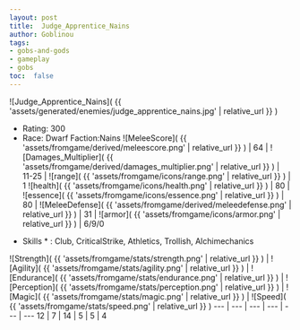 ```yaml
---
layout: post
title:  Judge_Apprentice_Nains
author: Goblinou
tags:
- gobs-and-gods
- gameplay
- gobs
toc:  false
---
```


![Judge_Apprentice_Nains]( {{ 'assets/generated/enemies/judge_apprentice_nains.jpg' | relative_url }} )
- Rating: 300
- Race: Dwarf  Faction:Nains
![MeleeScore]( {{ 'assets/fromgame/derived/meleescore.png' | relative_url }} ) | 64 | ![Damages_Multiplier]( {{ 'assets/fromgame/derived/damages_multiplier.png' | relative_url }} ) | 11-25 | ![range]( {{ 'assets/fromgame/icons/range.png' | relative_url }} ) | 1
![health]( {{ 'assets/fromgame/icons/health.png' | relative_url }} ) | 80 | ![essence]( {{ 'assets/fromgame/icons/essence.png' | relative_url }} ) | 80 | ![MeleeDefense]( {{ 'assets/fromgame/derived/meleedefense.png' | relative_url }} ) | 31 | ![armor]( {{ 'assets/fromgame/icons/armor.png' | relative_url }} ) | 6/9/0
* Skills * : Club, CriticalStrike, Athletics, Trollish, Alchimechanics

![Strength]( {{ 'assets/fromgame/stats/strength.png' | relative_url }} ) | ![Agility]( {{ 'assets/fromgame/stats/agility.png' | relative_url }} ) | ![Endurance]( {{ 'assets/fromgame/stats/endurance.png' | relative_url }} ) | ![Perception]( {{ 'assets/fromgame/stats/perception.png' | relative_url }} ) | ![Magic]( {{ 'assets/fromgame/stats/magic.png' | relative_url }} ) | ![Speed]( {{ 'assets/fromgame/stats/speed.png' | relative_url }} )
--- | --- | --- | --- | --- | ---
12 | 7 | 14 | 5 | 5 | 4
